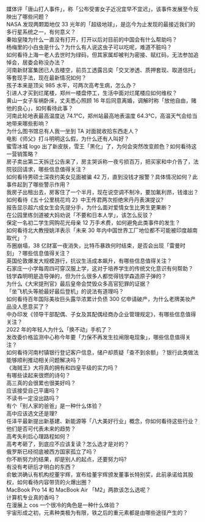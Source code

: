 媒体评「唐山打人事件」，称「公布受害女子近况宜早不宜迟」，该事件发展至今反映出了哪些问题？  
NASA 发现两颗距地仅 33 光年的「超级地球」，是迄今为止发现的最接近我们的多行星系统之一，有何意义？  
秦始皇陵为什么一直没有打开，打开以后对目前的中国会有什么帮助吗？  
杨梅里的小白虫是什么？为什么有人说这虫子可以吃呢，难道不脏吗？  
如何看待上海一老人去世时为绿码，但其家属却被判为密接、赋红码，无法参加追悼会，居委会称没办法？  
河南新财富集团已人去楼空，前员工透露吕奕「交叉渗透、质押套现、取道信托」等套现手法，现在最新情况如何？  
孩子本来是顶尖 985 水平，可两次高考生病，怎么办？  
引进人才买到烂尾楼，郑州一楼盘停工，生活中面对烂尾楼应如何维权？  
黄山一女子车祸卧床，丈夫悉心照顾 16 年后同意离婚，调解时称「放他自由，赌他的良心」，如何看待此事？  
河南此轮地表最高温度达 74.1℃，郑州站最高地表温度 64.3℃，高温天气会给当地带来哪些影响？  
为什么图书馆总有人我一坐到 TA 对面就收拾东西走人？  
电影《师父》打斗明明这么假，为什么还有人叫好？  
蜜雪冰城 logo 出了新皮肤，雪王「黑化」了，为何会突然改变颜色？如何看待这一营销策略？  
房子卖出第二天拆迁公告来了，房主哭诉称一夜亏损百万，把买家和中介告了，法院驳回请求，哪些信息值得关注？  
如何看待男硕士深夜约美女见面被骗 42 万，直到没钱才报警？具体情况如何？此事件起到了哪些警示作用？  
我房子出租出去，房客住了一个半月，现在说空调不制冷，要加氟利昂，钱谁出？  
如何看待《五十公里桃花坞 2》中王传君两次拒绝宋丹丹表演提议?  
报告显示超六成女生会先提分手，为什么面对爱情女生比男生更果断？  
在公园里练剑道被大妈劝说「不要和日本人学」，该怎么反驳？  
保定一名初二学生网购花光母亲 12 万手术费，如何避免此类事件的发生？  
如何看待北大教授姚洋表示「未来 30 年内中国世界工厂地位都不可能被印度越南取代」？  
币圈崩塌，38 亿财富一夜消失，比特币暴跌何时结束，是否会出现「雷曼时刻」？哪些信息值得关注？  
英国伦敦爆发大规模游行，抗议生活成本飙升，有哪些信息值得关注？  
石家庄一小学每周四可穿汉服上学，这对于培养学生的传统文化意识有何帮助？  
钱学森明明是造导弹的，但为什么很多人都觉得钱学森造原子弹的？  
为什么《大宋提刑官》最后皇帝会焚毁众多高官犯罪的证据？  
「坐飞机头等舱最好最后登机」的说法有道理吗？  
如何看待百年国际美妆巨头露华浓累计负债 300 亿申请破产，为什么老牌美妆产品没人愿意买了？  
中办印发《领导干部配偶、子女及其配偶经商办企业管理规定》，有哪些信息值得关注？  
2022 年的年轻人为什么「换不动」手机了？  
发改委价格监测中心称今年要「力保不再发生拉闸限电现象」，哪些信息值得关注？  
如何看待河南村镇银行登记客户信息，储户却质疑「查不到余额」？银行此类做法能够顺利推动相关问题解决吗？  
《海贼王》大将真的拥有和四皇平级的实力吗？  
有哪些读起来很燃的诗句？  
高三真的会很累也很美好吗？  
应该接受自己平庸吗？  
不读书一定没出路吗？  
有个「别人家的爸爸」是一种什么体验？  
高中应该选文还是理?  
任泽平最新提出新基建、新能源等「八大美好行业」概念，你如何看待这些行业？他们是否可代表未来的趋势？  
高考失利后心理路程如何？  
高考考砸了，到底应不应该复读？怎么选才是对的？  
俄罗斯已经彻底被西方国家孤立了吗？  
你不断努力的结果，却是别人的起点，还要努力吗?  
有没有考研后才明白的东西？  
俞敏洪确认有机构挖董宇辉，宣布给董宇辉颁发董事长特别奖，此前承诺给其股权，如何看待内容带货的火爆出圈？  
MacBook Pro 14 和 MacBook Air 「M2」两款该怎么选呢？  
计算机专业真的香吗？  
在漫展上 cos 一个很冷的角色是一种什么体验？  
宇宙形成之初，元素种类极为有限，铁之后的重元素都是由哪些途径产生的？  
